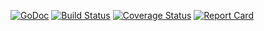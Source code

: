 [![GoDoc][doc-img]][doc-link] [![Build Status][ci-img]][ci-link] [![Coverage Status][cov-img]][cov-link] [![Report Card][report-img]][report-link]

[doc-img]: https://pkg.go.dev/badge/go.mway.dev/chrono
[doc-link]: https://pkg.go.dev/go.mway.dev/chrono
[ci-img]: https://github.com/mway/chrono-go/actions/workflows/go.yml/badge.svg
[ci-link]: https://github.com/mway/chrono-go/actions/workflows/go.yml
[cov-img]: https://codecov.io/gh/mway/chrono-go/branch/master/graph/badge.svg
[cov-link]: https://codecov.io/gh/mway/chrono-go
[report-img]: https://goreportcard.com/badge/go.mway.dev/chrono
[report-link]: https://goreportcard.com/report/go.mway.dev/chrono

